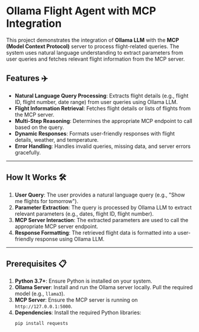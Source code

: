 # Ollama Flight Agent with MCP Integration

This project demonstrates the integration of **Ollama LLM** with the **MCP (Model Context Protocol)** server to process flight-related queries. The system uses natural language understanding to extract parameters from user queries and fetches relevant flight information from the MCP server.

## Features ✈️
- **Natural Language Query Processing**: Extracts flight details (e.g., flight ID, flight number, date range) from user queries using Ollama LLM.
- **Flight Information Retrieval**: Fetches flight details or lists of flights from the MCP server.
- **Multi-Step Reasoning**: Determines the appropriate MCP endpoint to call based on the query.
- **Dynamic Responses**: Formats user-friendly responses with flight details, weather, and temperature.
- **Error Handling**: Handles invalid queries, missing data, and server errors gracefully.

---

## How It Works 🛠️
1. **User Query**: The user provides a natural language query (e.g., "Show me flights for tomorrow").
2. **Parameter Extraction**: The query is processed by Ollama LLM to extract relevant parameters (e.g., dates, flight ID, flight number).
3. **MCP Server Interaction**: The extracted parameters are used to call the appropriate MCP server endpoint.
4. **Response Formatting**: The retrieved flight data is formatted into a user-friendly response using Ollama LLM.

---

## Prerequisites 📋
1. **Python 3.7+**: Ensure Python is installed on your system.
2. **Ollama Server**: Install and run the Ollama server locally. Pull the required model (e.g., `llama3`).
3. **MCP Server**: Ensure the MCP server is running on `http://127.0.0.1:5000`.
4. **Dependencies**: Install the required Python libraries:
   ```bash
   pip install requests